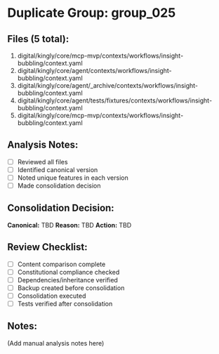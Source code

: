 # Duplicate Group: group_025

## Files (5 total):
1. digital/kingly/core/mcp-mvp/contexts/workflows/insight-bubbling/context.yaml
2. digital/kingly/core/agent/contexts/workflows/insight-bubbling/context.yaml
3. digital/kingly/core/agent/_archive/contexts/workflows/insight-bubbling/context.yaml
4. digital/kingly/core/agent/tests/fixtures/contexts/workflows/insight-bubbling/context.yaml
5. digital/kingly/core/mcp-mvp/contexts/workflows/insight-bubbling/context.yaml

## Analysis Notes:
- [ ] Reviewed all files
- [ ] Identified canonical version
- [ ] Noted unique features in each version
- [ ] Made consolidation decision

## Consolidation Decision:
**Canonical:** TBD
**Reason:** TBD
**Action:** TBD

## Review Checklist:
- [ ] Content comparison complete
- [ ] Constitutional compliance checked
- [ ] Dependencies/inheritance verified
- [ ] Backup created before consolidation
- [ ] Consolidation executed
- [ ] Tests verified after consolidation

## Notes:
(Add manual analysis notes here)
